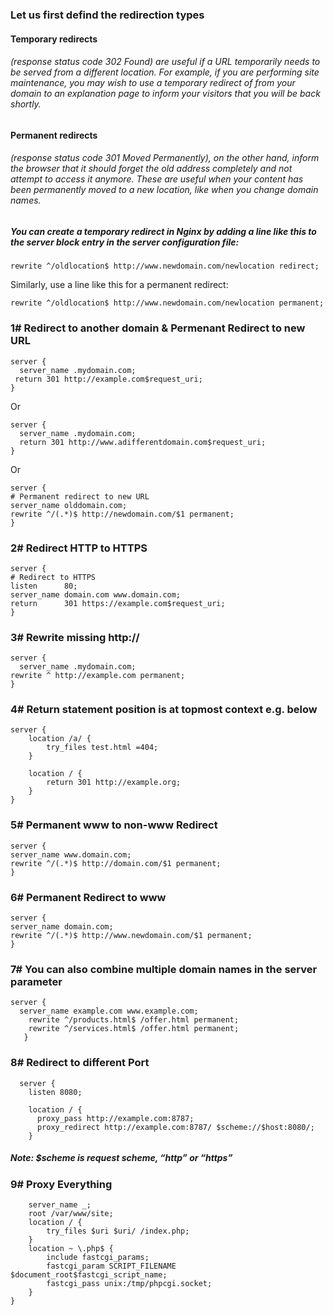 ### Let us first defind the redirection types 
#### Temporary redirects
######  (response status code 302 Found) are useful if a URL temporarily needs to be served from a different location. For example, if you are performing site maintenance, you may wish to use a temporary redirect of from your domain to an explanation page to inform your visitors that you will be back shortly.
#### Permanent redirects
######  (response status code 301 Moved Permanently), on the other hand, inform the browser that it should forget the old address completely and not attempt to access it anymore. These are useful when your content has been permanently moved to a new location, like when you change domain names.

##### You can create a temporary redirect in Nginx by adding a line like this to the server block entry in the server configuration file:
```
rewrite ^/oldlocation$ http://www.newdomain.com/newlocation redirect;
```
Similarly, use a line like this for a permanent redirect:
```
rewrite ^/oldlocation$ http://www.newdomain.com/newlocation permanent;
```

### 1# Redirect to another domain & Permenant Redirect to new URL
```
server {
  server_name .mydomain.com;
 return 301 http://example.com$request_uri;
}
```
Or
```
server {
  server_name .mydomain.com;
  return 301 http://www.adifferentdomain.com$request_uri;
}
```
Or
```
server {
# Permanent redirect to new URL
server_name olddomain.com;
rewrite ^/(.*)$ http://newdomain.com/$1 permanent;
}
```

### 2# Redirect HTTP to HTTPS
```
server {
# Redirect to HTTPS
listen      80;
server_name domain.com www.domain.com;
return      301 https://example.com$request_uri;
}
```


### 3# Rewrite missing http://

```
server {
  server_name .mydomain.com;
rewrite ^ http://example.com permanent;
}
```

### 4# Return statement position is at topmost context e.g. below

```
server {
    location /a/ {
        try_files test.html =404;
    }

    location / {
        return 301 http://example.org;
    }
}
```


### 5# Permanent www to non-www Redirect
```
server {
server_name www.domain.com;
rewrite ^/(.*)$ http://domain.com/$1 permanent;
}
```

### 6# Permanent Redirect to www
```
server {
server_name domain.com;
rewrite ^/(.*)$ http://www.newdomain.com/$1 permanent;
}
```
### 7# You can also combine multiple domain names in the server parameter
```
server {
  server_name example.com www.example.com;
    rewrite ^/products.html$ /offer.html permanent;
    rewrite ^/services.html$ /offer.html permanent;
   }
```

### 8# Redirect to different Port
```
  server {
    listen 8080;

    location / {
      proxy_pass http://example.com:8787;
      proxy_redirect http://example.com:8787/ $scheme://$host:8080/;
    }
```
##### Note: $scheme is request scheme, “http” or “https”

### 9# Proxy Everything
```
    server_name _;
    root /var/www/site;
    location / {
        try_files $uri $uri/ /index.php;
    }
    location ~ \.php$ {
        include fastcgi_params;
        fastcgi_param SCRIPT_FILENAME $document_root$fastcgi_script_name;
        fastcgi_pass unix:/tmp/phpcgi.socket;
    }
}
```

